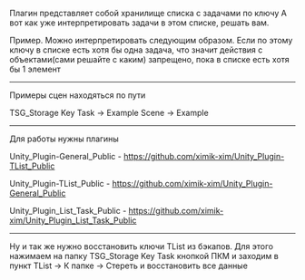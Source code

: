 Плагин представляет собой хранилище списка с задачами по ключу
А вот как уже интерпретировать задачи в этом списке, решать вам.

Пример. Можно интерпретировать следующим образом. Если по этому ключу в списке есть хотя бы одна задача, что значит действия с объектами(сами решайте с каким) запрещено, пока в списке есть хотя бы 1 элемент

---------------------------------------------------------------------------------------------------------

Примеры сцен находяться по пути

TSG_Storage Key Task -> Example Scene -> Example

---------------------------------------------------------------------------------------------------------

Для работы нужны плагины

Unity_Plugin-General_Public - https://github.com/ximik-xim/Unity_Plugin-TList_Public

Unity_Plugin-TList_Public - https://github.com/ximik-xim/Unity_Plugin-General_Public

Unity_Plugin_List_Task_Public - https://github.com/ximik-xim/Unity_Plugin_List_Task_Public

---------------------------------------------------------------------------------------------------------

Ну и так же нужно восстановить ключи TList из бэкапов. Для этого нажимаем на папку TSG_Storage Key Task кнопкой ПКМ и заходим в пункт TList -> К папке -> Стереть и восстановить все данные
